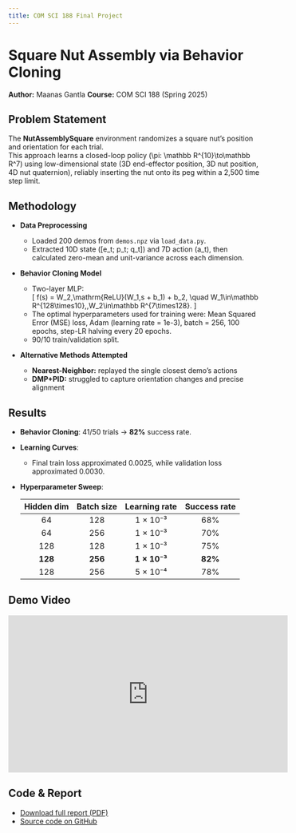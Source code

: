 ```yaml
---
title: COM SCI 188 Final Project
---
```


# Square Nut Assembly via Behavior Cloning

**Author:** Maanas Gantla
**Course:** COM SCI 188 (Spring 2025)  

## Problem Statement
The **NutAssemblySquare** environment randomizes a square nut’s position and orientation for each trial.  
This approach learns a closed-loop policy \(\pi: \mathbb R^{10}\to\mathbb R^7\)  using low-dimensional state (3D end-effector position, 3D nut position, 4D nut quaternion), reliably inserting the nut onto its peg within a 2,500 time step limit.


## Methodology
- **Data Preprocessing**  
  - Loaded 200 demos from `demos.npz` via `load_data.py`.  
  - Extracted 10D state \([e_t; p_t; q_t]\) and 7D action \(a_t\), then calculated zero-mean and unit-variance across each dimension.

- **Behavior Cloning Model**  
  - Two-layer MLP:  
    \[
      f(s) = W_2\,\mathrm{ReLU}(W_1\,s + b_1) + b_2,
      \quad W_1\in\mathbb R^{128\times10},\,W_2\in\mathbb R^{7\times128}.
    \]
  - The optimal hyperparameters used for training were: Mean Squared Error (MSE) loss, Adam (learning rate = 1e-3), batch = 256, 100 epochs, step-LR halving every 20 epochs.  
  - 90/10 train/validation split.

- **Alternative Methods Attempted**  
  - **Nearest-Neighbor:** replayed the single closest demo’s actions
  - **DMP+PID:** struggled to capture orientation changes and precise alignment


## Results
- **Behavior Cloning**: 41/50 trials → **82%** success rate.  
- **Learning Curves**:  
  - Final train loss approximated 0.0025, while validation loss approximated 0.0030.  
- **Hyperparameter Sweep**:

  | Hidden dim | Batch size | Learning rate | Success rate |
  |:----------:|:----------:|:-------------:|:------------:|
  | 64         | 128        | 1 × 10⁻³      | 68%          |
  | 64         | 256        | 1 × 10⁻³      | 70%          |
  | 128        | 128        | 1 × 10⁻³      | 75%          |
  | **128**    | **256**    | **1 × 10⁻³**  | **82%**      |
  | 128        | 256        | 5 × 10⁻⁴      | 78%          |


## Demo Video

<iframe width="560" height="315" src="https://www.youtube.com/embed/vgVSUsx_pqk" frameborder="0" allowfullscreen></iframe>

## Code & Report

- [Download full report (PDF)](../report.pdf)  
- [Source code on GitHub](https://github.com/MaanasGantla/CS188-Final-Project)

